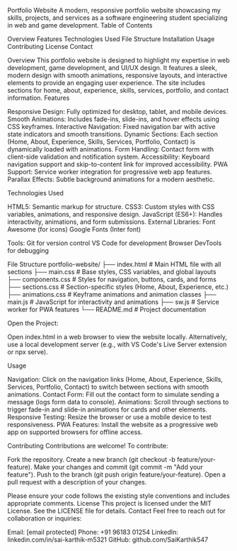 Portfolio Website
A modern, responsive portfolio website showcasing my skills, projects, and services as a software engineering student specializing in web and game development.
Table of Contents

Overview
Features
Technologies Used
File Structure
Installation
Usage
Contributing
License
Contact

Overview
This portfolio website is designed to highlight my expertise in web development, game development, and UI/UX design. It features a sleek, modern design with smooth animations, responsive layouts, and interactive elements to provide an engaging user experience. The site includes sections for home, about, experience, skills, services, portfolio, and contact information.
Features

Responsive Design: Fully optimized for desktop, tablet, and mobile devices.
Smooth Animations: Includes fade-ins, slide-ins, and hover effects using CSS keyframes.
Interactive Navigation: Fixed navigation bar with active state indicators and smooth transitions.
Dynamic Sections: Each section (Home, About, Experience, Skills, Services, Portfolio, Contact) is dynamically loaded with animations.
Form Handling: Contact form with client-side validation and notification system.
Accessibility: Keyboard navigation support and skip-to-content link for improved accessibility.
PWA Support: Service worker integration for progressive web app features.
Parallax Effects: Subtle background animations for a modern aesthetic.

Technologies Used

HTML5: Semantic markup for structure.
CSS3: Custom styles with CSS variables, animations, and responsive design.
JavaScript (ES6+): Handles interactivity, animations, and form submissions.
External Libraries:
Font Awesome (for icons)
Google Fonts (Inter font)


Tools:
Git for version control
VS Code for development
Browser DevTools for debugging



File Structure
portfolio-website/
├── index.html          # Main HTML file with all sections
├── main.css            # Base styles, CSS variables, and global layouts
├── components.css      # Styles for navigation, buttons, cards, and forms
├── sections.css        # Section-specific styles (Home, About, Experience, etc.)
├── animations.css      # Keyframe animations and animation classes
├── main.js             # JavaScript for interactivity and animations
├── sw.js               # Service worker for PWA features
└── README.md           # Project documentation





Open the Project:

Open index.html in a web browser to view the website locally.
Alternatively, use a local development server (e.g., with VS Code's Live Server extension or npx serve).



Usage

Navigation: Click on the navigation links (Home, About, Experience, Skills, Services, Portfolio, Contact) to switch between sections with smooth animations.
Contact Form: Fill out the contact form to simulate sending a message (logs form data to console).
Animations: Scroll through sections to trigger fade-in and slide-in animations for cards and other elements.
Responsive Testing: Resize the browser or use a mobile device to test responsiveness.
PWA Features: Install the website as a progressive web app on supported browsers for offline access.

Contributing
Contributions are welcome! To contribute:

Fork the repository.
Create a new branch (git checkout -b feature/your-feature).
Make your changes and commit (git commit -m "Add your feature").
Push to the branch (git push origin feature/your-feature).
Open a pull request with a description of your changes.

Please ensure your code follows the existing style conventions and includes appropriate comments.
License
This project is licensed under the MIT License. See the LICENSE file for details.
Contact
Feel free to reach out for collaboration or inquiries:

Email: [email protected]
Phone: +91 96183 01254
LinkedIn: linkedin.com/in/sai-karthik-m5321
GitHub: github.com/SaiKarthik547
 
